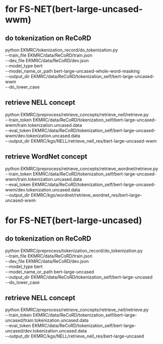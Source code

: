 # for FS-NET(bert-large-uncased-wwm)

## do tokenization on ReCoRD
python EKMRC/tokenization_record/do_tokenization.py \
    --train_file EKMRC/data/ReCoRD/train.json \
    --dev_file EKMRC/data/ReCoRD/dev.json \
    --model_type bert \
    --model_name_or_path bert-large-uncased-whole-word-masking \
    --output_dir EKMRC/data/ReCoRD/tokenization_self/bert-large-uncased-wwm \
    --do_lower_case


## retrieve NELL concept
python EKMRC/preprocess/retrieve_concepts/retrieve_nell/retrieve.py \
    --train_token EKMRC/data/ReCoRD/tokenization_self/bert-large-uncased-wwm/train.tokenization.uncased.data \
    --eval_token EKMRC/data/ReCoRD/tokenization_self/bert-large-uncased-wwm/dev.tokenization.uncased.data \
    --output_dir EKMRC/kgs/NELL/retrieve_nell_res/bert-large-uncased-wwm

## retrieve WordNet concept
python EKMRC/preprocess/retrieve_concepts/retrieve_wordnet/retrieve.py \
    --train_token EKMRC/data/ReCoRD/tokenization_self/bert-large-uncased-wwm/train.tokenization.uncased.data \
    --eval_token EKMRC/data/ReCoRD/tokenization_self/bert-large-uncased-wwm/dev.tokenization.uncased.data \
    --output_dir EKMRC/kgs/wordnet/retrieve_wordnet_res/bert-large-uncased-wwm


# for FS-NET(bert-large-uncased)

## do tokenization on ReCoRD
python EKMRC/preprocess/tokenization_record/do_tokenization.py \
    --train_file EKMRC/data/ReCoRD/train.json \
    --dev_file EKMRC/data/ReCoRD/dev.json \
    --model_type bert \
    --model_name_or_path bert-large-uncased \
    --output_dir EKMRC/data/ReCoRD/tokenization_self/bert-large-uncased \
    --do_lower_case


## retrieve NELL concept
python EKMRC/preprocess/retrieve_concepts/retrieve_nell/retrieve.py \
    --train_token EKMRC/data/ReCoRD/tokenization_self/bert-large-uncased/train.tokenization.uncased.data \
    --eval_token EKMRC/data/ReCoRD/tokenization_self/bert-large-uncased/dev.tokenization.uncased.data \
    --output_dir EKMRC/kgs/NELL/retrieve_nell_res/bert-large-uncased

